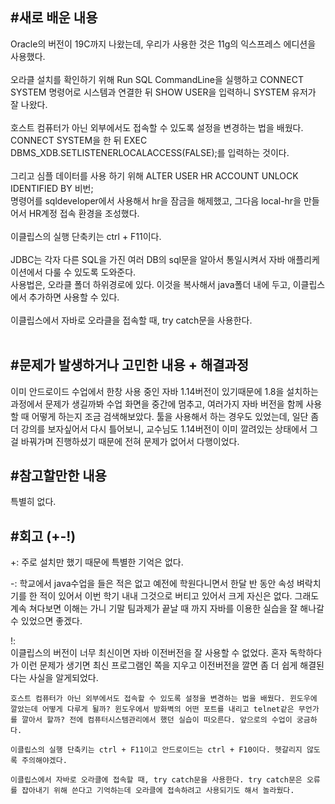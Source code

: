 <h2>#새로 배운 내용</h2>
    Oracle의 버전이 19C까지 나왔는데, 우리가 사용한 것은 11g의 익스프레스 에디션을 사용했다.<br/><br/>
    오라클 설치를 확인하기 위해 Run SQL CommandLine을 실행하고 CONNECT SYSTEM 명령어로 시스템과 연결한 뒤 SHOW USER을 입력하니 SYSTEM 유저가 잘 나왔다.<br/><br/>
    호스트 컴퓨터가 아닌 외부에서도 접속할 수 있도록 설정을 변경하는 법을 배웠다. CONNECT SYSTEM을 한 뒤 EXEC DBMS_XDB.SETLISTENERLOCALACCESS(FALSE);를 입력하는 것이다.<br/><br/>
    그리고 심플 데이터를 사용 하기 위해 ALTER USER HR ACCOUNT UNLOCK IDENTIFIED BY 비번;<br/>
    명령어를 sqldeveloper에서 사용해서 hr을 잠금을 해제했고, 그다음 local-hr을 만들어서 HR계정 접속 환경을 조성했다.<br/><br/>
    이클립스의 실행 단축키는 ctrl + F11이다.<br/><br/>
    JDBC는 각자 다른 SQL을 가진 여러 DB의 sql문을 알아서 통일시켜서 자바 애플리케이션에서 다룰 수 있도록 도와준다. <br/>
    사용법은, 오라클 폴더 하위경로에 있다. 이것을 복사해서 java폴더 내에 두고, 이클립스에서 추가하면 사용할 수 있다.<br/><br/>
    이클립스에서 자바로 오라클을 접속할 때, try catch문을 사용한다.<br/><br/>


<h2>#문제가 발생하거나 고민한 내용 + 해결과정</h2>
    이미 안드로이드 수업에서 한창 사용 중인 자바 1.14버전이 있기때문에 1.8을 설치하는 과정에서 문제가 생길까봐 수업 화면을 중간에 멈추고, 여러가지 자바 버전을 함께 사용할 때 어떻게 하는지 조금 검색해보았다. 툴을 사용해서 하는 경우도 있었는데, 일단 좀 더 강의를 보자싶어서 다시 틀어보니, 교수님도 1.14버전이 이미 깔려있는 상태에서 그걸 바꿔가며 진행하셨기 때문에 전혀 문제가 없어서 다행이었다.

<h2>#참고할만한 내용</h2>
     특별히 없다.
<h2>#회고 (+-!)</h2>
+: 주로 설치만 했기 때문에 특별한 기억은 없다.<br/>

-: 학교에서 java수업을 들은 적은 없고 예전에 학원다니면서 한달 반 동안 속성 벼락치기를 한 적이 있어서  이번 학기 내내 그것으로 버티고 있어서 크게 자신은 없다. 그래도 계속 쳐다보면 이해는 가니 기말 팀과제가 끝날 때 까지 자바를 이용한 실습을 잘 해나갈 수  있었으면 좋겠다.<br/>

!:  
    이클립스의 버전이 너무 최신이면 자바 이전버전을 잘 사용할 수 없었다. 혼자 독학하다가 이런 문제가 생기면 최신      프로그램인 쪽을 지우고 이전버전을 깔면 좀 더 쉽게 해결된다는 사실을 알게되었다.

    호스트 컴퓨터가 아닌 외부에서도 접속할 수 있도록 설정을 변경하는 법을 배웠다. 윈도우에 깔았는데 어떻게 다루게 될까? 윈도우에서 방화벽의 어떤 포트를 내리고 telnet같은 무언가를 깔아서 할까? 전에 컴퓨터시스템관리에서 했던 실습이 떠오른다. 앞으로의 수업이 궁금하다.

    이클립스의 실행 단축키는 ctrl + F11이고 안드로이드는 ctrl + F10이다. 헷갈리지 않도록 주의해야겠다.

    이클립스에서 자바로 오라클에 접속할 때, try catch문을 사용한다. try catch문은 오류를 잡아내기 위해 쓴다고 기억하는데 오라클에 접속하려고 사용되기도 해서 놀라웠다.

